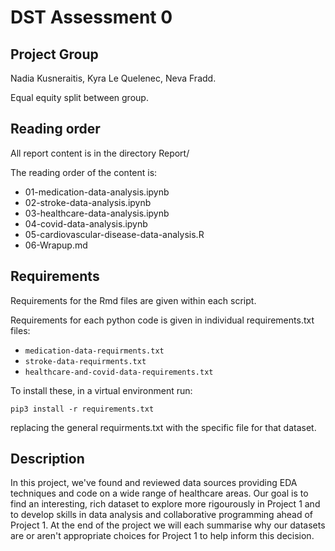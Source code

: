 # DST Assessment 0

## Project Group

Nadia Kusneraitis, Kyra Le Quelenec, Neva Fradd.

Equal equity split between group.

## Reading order

All report content is in the directory Report/

The reading order of the content is:
* 01-medication-data-analysis.ipynb
* 02-stroke-data-analysis.ipynb
* 03-healthcare-data-analysis.ipynb
* 04-covid-data-analysis.ipynb
* 05-cardiovascular-disease-data-analysis.R
* 06-Wrapup.md

## Requirements

Requirements for the Rmd files are given within each script.

Requirements for each python code is given in individual requirements.txt files:
* `medication-data-requirments.txt`
* `stroke-data-requirments.txt`
* `healthcare-and-covid-data-requirements.txt`

To install these, in a virtual environment run:
```{sh}
pip3 install -r requirements.txt
```
replacing the general requirments.txt with the specific file for that dataset.

## Description

In this project, we've found and reviewed data sources providing EDA techniques and code on a wide range of healthcare areas. Our goal is to find an interesting, rich dataset to explore more rigourously in Project 1 and to develop skills in data analysis and collaborative programming ahead of Project 1. At the end of the project we will each summarise why our datasets are or aren't appropriate choices for Project 1 to help inform this decision.
